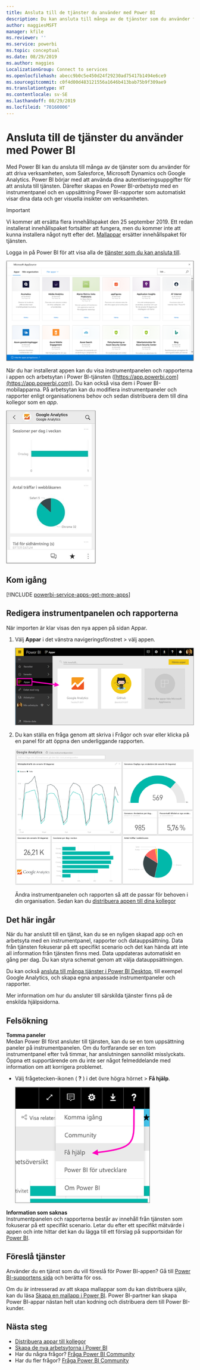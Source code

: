 ```yaml
---
title: Ansluta till de tjänster du använder med Power BI
description: Du kan ansluta till många av de tjänster som du använder för att driva verksamheten som Salesforce, Microsoft Dynamics CRM och Google Analytics.
author: maggiesMSFT
manager: kfile
ms.reviewer: ''
ms.service: powerbi
ms.topic: conceptual
ms.date: 08/29/2019
ms.author: maggies
LocalizationGroup: Connect to services
ms.openlocfilehash: abecc9b0c5e450d24f29230ad75417b1494e6ce9
ms.sourcegitcommit: c0f4d00d483121556a1646b413bab75b9f309ae9
ms.translationtype: HT
ms.contentlocale: sv-SE
ms.lasthandoff: 08/29/2019
ms.locfileid: "70160006"
---
```

# <a name="connect-to-the-services-you-use-with-power-bi"></a>Ansluta till de tjänster du använder med Power BI
Med Power BI kan du ansluta till många av de tjänster som du använder för att driva verksamheten, som Salesforce, Microsoft Dynamics och Google Analytics. Power BI börjar med att använda dina autentiseringsuppgifter för att ansluta till tjänsten. Därefter skapas en Power BI-*arbetsyta* med en instrumentpanel och en uppsättning Power BI-rapporter som automatiskt visar dina data och ger visuella insikter om verksamheten.

>[!IMPORTANT]
>Vi kommer att ersätta flera innehållspaket den 25 september 2019. Ett redan installerat innehållspaket fortsätter att fungera, men du kommer inte att kunna installera något nytt efter det. [Mallappar](https://docs.microsoft.com/power-bi/service-template-apps-overview) ersätter innehållspaket för tjänsten.

Logga in på Power BI för att visa alla de [tjänster som du kan ansluta till](https://app.powerbi.com/getdata/services). 

![AppSource-appar](media/service-connect-to-services/overview.png)

När du har installerat appen kan du visa instrumentpanelen och rapporterna i appen och arbetsytan i Power BI-tjänsten ([https://app.powerbi.com](https://app.powerbi.com)). Du kan också visa dem i Power BI-mobilapparna. På arbetsytan kan du modifiera instrumentpaneler och rapporter enligt organisationens behov och sedan distribuera dem till dina kollegor som en *app*. 

![Google Analytics-app i Power BI-mobilappen](media/service-connect-to-services/power-bi-service-mobile-app-240.png)

## <a name="get-started"></a>Kom igång
[!INCLUDE [powerbi-service-apps-get-more-apps](./includes/powerbi-service-apps-get-more-apps.md)]

## <a name="edit-the-dashboard-and-reports"></a>Redigera instrumentpanelen och rapporterna
När importen är klar visas den nya appen på sidan Appar.

1. Välj **Appar** i det vänstra navigeringsfönstret > välj appen.
   
     ![Sidan Appar](media/service-connect-to-services/power-bi-service-apps-open-app.png)
2. Du kan ställa en fråga genom att skriva i Frågor och svar eller klicka på en panel för att öppna den underliggande rapporten. 
   
    ![Google Analytics-instrumentpanel](media/service-connect-to-services/googleanalytics2.png)
   
    Ändra instrumentpanelen och rapporten så att de passar för behoven i din organisation. Sedan kan du [distribuera appen till dina kollegor](service-create-distribute-apps.md)

## <a name="whats-included"></a>Det här ingår
När du har anslutit till en tjänst, kan du se en nyligen skapad app och en arbetsyta med en instrumentpanel, rapporter och datauppsättning. Data från tjänsten fokuserar på ett specifikt scenario och det kan hända att inte all information från tjänsten finns med. Data uppdateras automatiskt en gång per dag. Du kan styra schemat genom att välja datauppsättningen.

Du kan också [ansluta till många tjänster i Power BI Desktop](desktop-data-sources.md), till exempel Google Analytics, och skapa egna anpassade instrumentpaneler och rapporter.  

Mer information om hur du ansluter till särskilda tjänster finns på de enskilda hjälpsidorna.

## <a name="troubleshooting"></a>Felsökning
**Tomma paneler**  
Medan Power BI först ansluter till tjänsten, kan du se en tom uppsättning paneler på instrumentpanelen. Om du fortfarande ser en tom instrumentpanel efter två timmar, har anslutningen sannolikt misslyckats. Öppna ett supportärende om du inte ser något felmeddelande med information om att korrigera problemet.

* Välj frågetecken-ikonen ( **?** ) i det övre högra hörnet > **Få hjälp**.
  
    ![Få hjälp-ikonen](media/service-connect-to-services/power-bi-service-get-help.png)

**Information som saknas**  
Instrumentpanelen och rapporterna består av innehåll från tjänsten som fokuserar på ett specifikt scenario. Letar du efter ett specifikt mätvärde i appen och inte hittar det kan du lägga till ett förslag på supportsidan för [Power BI](https://support.powerbi.com/forums/265200-power-bi).

## <a name="suggesting-services"></a>Föreslå tjänster
Använder du en tjänst som du vill föreslå för Power BI-appen? Gå till [Power BI-supportens sida](https://support.powerbi.com/forums/265200-power-bi) och berätta för oss.

Om du är intresserad av att skapa mallappar som du kan distribuera själv, kan du läsa [Skapa en mallapp i Power BI](service-template-apps-create.md). Power BI-partner kan skapa Power BI-appar nästan helt utan kodning och distribuera dem till Power BI-kunder. 

## <a name="next-steps"></a>Nästa steg
* [Distribuera appar till kollegor](service-create-distribute-apps.md)
* [Skapa de nya arbetsytorna i Power BI](service-create-the-new-workspaces.md)
* Har du några frågor? [Fråga Power BI Community](http://community.powerbi.com/)
* Har du fler frågor? [Fråga Power BI Community](http://community.powerbi.com/)

